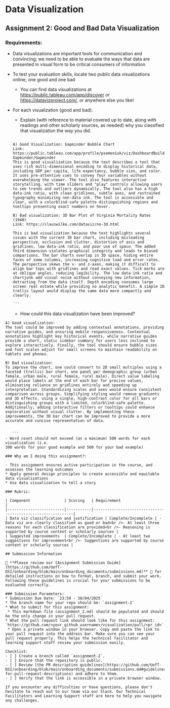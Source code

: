 # Data Visualization

## Assignment 2: Good and Bad Data Visualization

### Requirements:

- Data visualizations are important tools for communication and convincing; we need to be able to evaluate the ways that data are presented in visual form to be critical consumers of information
- To test your evaluation skills, locate two public data visualizations online, one good and one bad
  - You can find data visualizations at https://public.tableau.com/app/discover or https://datavizproject.com/, or anywhere else you like!
- For each visualization (good and bad):

  - Explain (with reference to material covered up to date, along with readings and other scholarly sources, as needed) why you classified that visualization the way you did.

  ```

  A) Good Visualization: Gapminder Bubble Chart
  Link: https://public.tableau.com/app/profile/psemeniuk/viz/DashboardBuild-Gapminder/Gapminder
  This is good visualization because the text describes a tool that uses rich multi-dimensional encoding to display historical data, including GDP per capita, life expectancy, bubble size, and color. It uses pre-attentive cues to convey four variables without overwhelming the viewer. The tool also features interactive storytelling, with time sliders and "play" controls allowing users to see trends and outliers dynamically. The tool also has a high data-ink ratio, with clean gridlines, subtle axes, and restrained typography minimizing non-data ink. The tool is accessible and clear, with a colorblind-safe palette distinguishing regions and tooltips presenting exact numbers on hover.

  B) Bad visualization: 3D Bar Plot of Virginia Mortality Rates (1940)
  Link: https://clauswilke.com/dataviz/no-3d.html

  This is bad visualization because the text highlights several issues with the current 3D bar chart, including misleading perspective, occlusion and clutter, distortion of axis and gridlines, low data-ink ratio, and poor use of space. The added third dimension violates graphical integrity and leads to biased comparisons. The bar charts overlap in 3D space, hiding entire faces of some columns, increasing cognitive load and error rates. The perspective skews the x- and z-axes, making it difficult to align bar tops with gridlines and read exact values. Tick marks are at oblique angles, reducing legibility. The low data-ink ratio and chartjunk add visual noise without conveying new information, detracting from the data itself. Depth encoding consumes large screen real estate while providing no analytic benefit. A simple 2D trellis layout would display the same data more compactly and clearly.
  ```

      ```

  - How could this data visualization have been improved?

````
A) Good visualization:
The tool could be improved by adding contextual annotations, providing narrative guides, and ensuring mobile responsiveness. Contextual annotations highlight key historical events, while narrative guides provide a short, static sidebar summary for users less inclined to explore interactively. Finally, the tool should ensure bubble sizes and font scales adjust for small screens to maintain readability on tablets and phones.

B) Bad visualization:
To improve the chart, one could convert to 2D small multiples using a faceted (trellis) bar chart, one panel per demographic group (urban female, urban male, rural female, rural male). Direct value labeling would place labels at the end of each bar for precise values, eliminating reliance on gridlines entirely and speeding up interpretation. Standardizing scales and axes would ensure consistent comparison across groups. Simplifying styling would remove gradients and 3D effects, using a single, high-contrast color for all bars or distinguishing groups with a limited, colorblind-safe palette. Additionally, adding interactive filters or tooltips could enhance exploration without visual clutter. By implementing these improvements, the 3D bar chart can be improved to provide a more accurate and concise representation of data.


   ```
- Word count should not exceed (as a maximum) 500 words for each visualization (i.e.
300 words for your good example and 500 for your bad example)

### Why am I doing this assignment?:

- This assignment ensures active participation in the course, and assesses the learning outcomes
* Apply general design principles to create accessible and equitable data visualizations
* Use data visualization to tell a story

### Rubric:

| Component               | Scoring   | Requirement                                                 |
|-------------------------|-----------|-------------------------------------------------------------|
| Data viz classification and justification | Complete/Incomplete | - Data viz are clearly classified as good or bad<br />- At least three reasons for each classification are provided<br />- Reasoning is supported by course content or scholarly sources |
| Suggested improvements  | Complete/Incomplete | - At least two suggestions for improvement<br />- Suggestions are supported by course content or scholarly sources |

## Submission Information

🚨 **Please review our [Assignment Submission Guide](https://github.com/UofT-DSI/onboarding/blob/main/onboarding_documents/submissions.md)** 🚨 for detailed instructions on how to format, branch, and submit your work. Following these guidelines is crucial for your submissions to be evaluated correctly.

### Submission Parameters:
* Submission Due Date: `23:59 - 30/04/2025`
* The branch name for your repo should be: `assignment-2`
* What to submit for this assignment:
 * This markdown file (assignment_2.md) should be populated and should be the only change in your pull request.
* What the pull request link should look like for this assignment: `https://github.com/<your_github_username>/visualization/pull/<pr_id>`
 * Open a private window in your browser. Copy and paste the link to your pull request into the address bar. Make sure you can see your pull request properly. This helps the technical facilitator and learning support staff review your submission easily.

Checklist:
- [ ] Create a branch called `assignment-2`.
- [ ] Ensure that the repository is public.
- [ ] Review [the PR description guidelines](https://github.com/UofT-DSI/onboarding/blob/main/onboarding_documents/submissions.md#guidelines-for-pull-request-descriptions) and adhere to them.
- [ ] Verify that the link is accessible in a private browser window.

If you encounter any difficulties or have questions, please don't hesitate to reach out to our team via our Slack. Our Technical Facilitators and Learning Support staff are here to help you navigate any challenges.
````
